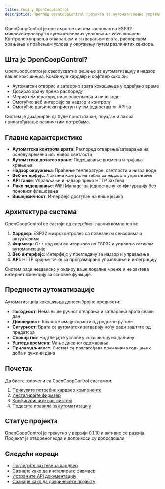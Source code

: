 ```yaml
---
title: Увод у OpenCoopControl
description: Преглед OpenCoopControl пројекта за аутоматизовано управљање кокошињцем.
---
```


OpenCoopControl је open-source систем заснован на ESP32 микроконтролеру за аутоматизовано управљање кокошињцем. Контролер управља отварањем и затварањем врата, распоредом храњења и праћењем услова у окружењу путем различитих сензора.

## Шта је OpenCoopControl?

OpenCoopControl је свеобухватно решење за аутоматизацију и надзор вашег кокошињца. Комбинује хардвер и софтвер како би:

- Аутоматски отворио и затворио врата кокошињца у одређено време
- Дозирао храну према распореду
- Мерио температуру, ниво осветљења и ниво воде
- Омогућио веб интерфејс за надзор и контролу
- Омогућио даљински приступ путем једноставног API-ја

Систем је дизајниран да буде приступачан, поуздан и лак за прилагођавање различитим потребама.

## Главне карактеристике

- **Аутоматска контрола врата**: Распоред отварања/затварања на основу времена или нивоа светлости
- **Аутоматски дозатор хране**: Подешавање времена и трајања храњења
- **Надзор окружења**: Праћење температуре, светлости и нивоа воде
- **Веб интерфејс**: Локална контролна табла за надзор и управљање
- **API тачке**: Управљање и надзор преко HTTP захтева
- **Лако подешавање**: WiFi Manager за једноставну конфигурацију без поновног флешовања
- **Вишејезичност**: Интерфејс доступан на више језика

## Архитектура система

OpenCoopControl се састоји од следећих главних компоненти:

1. **Хардвер**: ESP32 микроконтролер са повезаним сензорима и актуаторима
2. **Фирмвер**: C++ код који се извршава на ESP32 и управља логиком аутоматизације
3. **Веб интерфејс**: Интерфејс у прегледачу за надзор и управљање
4. **API**: HTTP крајње тачке за програмирано управљање и интеграцију

Систем ради независно у оквиру ваше локалне мреже и не захтева интернет конекцију за основне функције.

## Предности аутоматизације

Аутоматизација кокошињца доноси бројне предности:

- **Погодност**: Нема више ручног отварања и затварања врата сваки дан
- **Доследност**: Кокошке имају користи од редовне рутине
- **Сигурност**: Врата се аутоматски затварају ноћу ради заштите од предатора
- **Спокојство**: Надгледајте услове у кокошињцу на даљину
- **Уштеда времена**: Мање дневног одржавања
- **Прилагодљивост**: Систем се прилагођава променама годишњих доба и дужини дана

## Почетак

Да бисте започели са OpenCoopControl системом:

1. [Прикупите потребне хардвер компоненте](/sr/getting-started/hardware-setup/)
2. [Инсталирајте фирмвер](/sr/getting-started/installation/)
3. [Конфигуришите ваш систем](/sr/usage-guide/configuration/)
4. [Подесите правила за аутоматизацију](/sr/usage-guide/web-interface/)

## Статус пројекта

OpenCoopControl је тренутно у верзији 0.1.10 и активно се развија. Пројекат је отвореног кода и доприноси су добродошли.

## Следећи кораци

- [Погледајте захтеве за хардвер](/sr/getting-started/hardware-setup/)
- [Сазнајте како да инсталирате фирмвер](/sr/getting-started/installation/)
- [Истражите API документацију](/sr/api-reference/overview/)
- [Сазнајте како да допринесете пројекту](/sr/development/contributing/)
